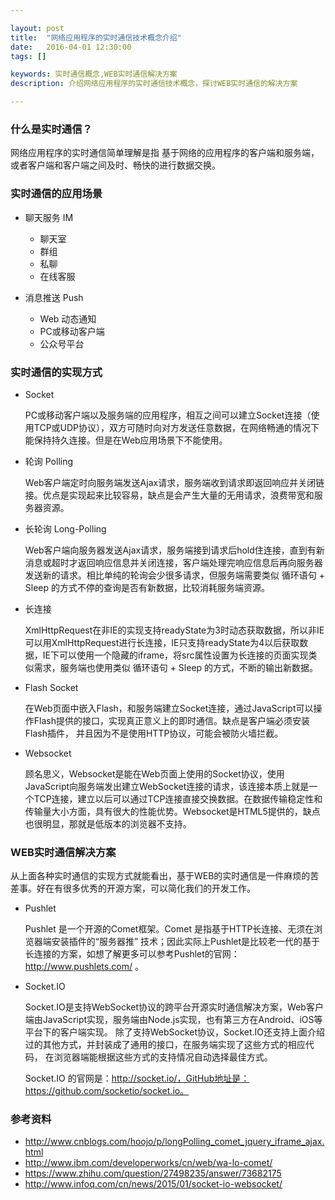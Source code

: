 ```yaml
---

layout: post
title:  "网络应用程序的实时通信技术概念介绍"
date:   2016-04-01 12:30:00
tags: []

keywords: 实时通信概念,WEB实时通信解决方案
description: 介绍网络应用程序的实时通信技术概念，探讨WEB实时通信的解决方案

---
```



### 什么是实时通信？

网络应用程序的实时通信简单理解是指 基于网络的应用程序的客户端和服务端，或者客户端和客户端之间及时、畅快的进行数据交换。


### 实时通信的应用场景

* 聊天服务 IM 

    * 聊天室
    * 群组
    * 私聊
    * 在线客服

* 消息推送 Push

    * Web 动态通知
    * PC或移动客户端
    * 公众号平台


### 实时通信的实现方式


* Socket

    PC或移动客户端以及服务端的应用程序，相互之间可以建立Socket连接（使用TCP或UDP协议），双方可随时向对方发送任意数据，在网络畅通的情况下能保持持久连接。但是在Web应用场景下不能使用。

* 轮询 Polling

    Web客户端定时向服务端发送Ajax请求，服务端收到请求即返回响应并关闭链接。优点是实现起来比较容易，缺点是会产生大量的无用请求，浪费带宽和服务器资源。 

* 长轮询 Long-Polling

    Web客户端向服务器发送Ajax请求，服务端接到请求后hold住连接，直到有新消息或超时才返回响应信息并关闭连接，客户端处理完响应信息后再向服务器发送新的请求。相比单纯的轮询会少很多请求，但服务端需要类似 循环语句 + Sleep 的方式不停的查询是否有新数据，比较消耗服务端资源。

* 长连接

    XmlHttpRequest在非IE的实现支持readyState为3时动态获取数据，所以非IE可以用XmlHttpRequest进行长连接，IE只支持readyState为4以后获取数据，IE下可以使用一个隐藏的iframe，将src属性设置为长连接的页面实现类似需求，服务端也使用类似 循环语句 + Sleep 的方式，不断的输出新数据。

* Flash Socket

    在Web页面中嵌入Flash，和服务端建立Socket连接，通过JavaScript可以操作Flash提供的接口，实现真正意义上的即时通信。缺点是客户端必须安装Flash插件， 并且因为不是使用HTTP协议，可能会被防火墙拦截。 

* Websocket
    
    顾名思义，Websocket是能在Web页面上使用的Socket协议，使用JavaScript向服务端发出建立WebSocket连接的请求，该连接本质上就是一个TCP连接，建立以后可以通过TCP连接直接交换数据。在数据传输稳定性和传输量大小方面，具有很大的性能优势。Websocket是HTML5提供的，缺点也很明显，那就是低版本的浏览器不支持。


### WEB实时通信解决方案

从上面各种实时通信的实现方式就能看出，基于WEB的实时通信是一件麻烦的苦差事。好在有很多优秀的开源方案，可以简化我们的开发工作。

* Pushlet

    Pushlet 是一个开源的Comet框架。Comet 是指基于HTTP长连接、无须在浏览器端安装插件的“服务器推” 技术；因此实际上Pushlet是比较老一代的基于长连接的方案，如想了解更多可以参考Pushlet的官网：http://www.pushlets.com/ 。

* Socket.IO

    Socket.IO是支持WebSocket协议的跨平台开源实时通信解决方案，Web客户端由JavaScript实现，服务端由Node.js实现，也有第三方在Android、iOS等平台下的客户端实现。 除了支持WebSocket协议，Socket.IO还支持上面介绍过的其他方式，并封装成了通用的接口，在服务端实现了这些方式的相应代码， 在浏览器端能根据这些方式的支持情况自动选择最佳方式。

    Socket.IO 的官网是：http://socket.io/，GitHub地址是：https://github.com/socketio/socket.io。


### 参考资料

* http://www.cnblogs.com/hoojo/p/longPolling_comet_jquery_iframe_ajax.html
* http://www.ibm.com/developerworks/cn/web/wa-lo-comet/
* https://www.zhihu.com/question/27498235/answer/73682175
* http://www.infoq.com/cn/news/2015/01/socket-io-websocket/

